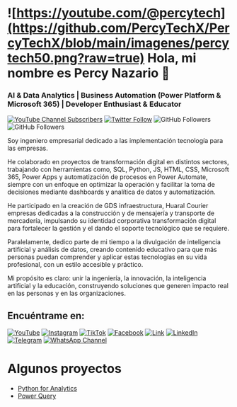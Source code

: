 # ![https://youtube.com/@percytech](https://github.com/PercyTechX/PercyTechX/blob/main/imagenes/percytech50.png?raw=true) Hola, mi nombre es Percy Nazario 👋
### AI & Data Analytics | Business Automation (Power Platform & Microsoft 365) | Developer Enthusiast & Educator

[![YouTube Channel Subscribers](https://img.shields.io/youtube/channel/subscribers/UC35aekv-xt7f-wii0IQiWxQ?style=social)](https://www.youtube.com/@percytech)
[![Twitter Follow](https://img.shields.io/twitter/follow/Percy_Tech?style=social)](https://x.com/Percy_Tech)
![GitHub Followers](https://img.shields.io/github/followers/PercyTechX?style=social)
![GitHub Followers](https://img.shields.io/github/stars/PercyTechX?style=social)

Soy ingeniero empresarial dedicado a las implementación tecnología para las empresas.

He colaborado en proyectos de transformación digital en distintos sectores, trabajando con herramientas como, SQL, Python, JS, HTML, CSS, Microsoft 365, Power Apps y automatización de procesos en Power Automate, siempre con un enfoque en optimizar la operación y facilitar la toma de decisiones mediante dashboards y analítica de datos y automatización.

He participado en la creación de GDS infraestructura, Huaral Courier  empresas dedicadas a la construcción y de mensajería y transporte de mercadería, impulsando su identidad corporativa transformación digital para fortalecer la gestión y el dando el soporte tecnológico que se requiere.

Paralelamente, dedico parte de mi tiempo a la divulgación de inteligencia artificial y análisis de datos, creando contenido educativo para que más personas puedan comprender y aplicar estas tecnologías en su vida profesional, con un estilo accesible y práctico.

Mi propósito es claro: unir la ingeniería, la innovación, la inteligencia artificial y la educación, construyendo soluciones que generen impacto real en las personas y en las organizaciones.

## Encuéntrame en:

[![YouTube](https://img.shields.io/badge/YouTube-Percy_Tech-FF0000?style=for-the-badge&logo=youtube&logoColor=white&labelColor=101010)](https://youtube.com/@percytech)
[![Instagram](https://img.shields.io/badge/Instagram-@PercyTech-E4405F?style=for-the-badge&logo=instagram&logoColor=white&labelColor=101010)](https://instagram.com/percytech)
[![TikTok](https://img.shields.io/badge/TikTok-@percy.tech-69C9D0?style=for-the-badge&logo=tiktok&logoColor=white&labelColor=101010)](https://tiktok.com/@percy.tech)
[![Facebook](https://img.shields.io/badge/Facebook-@percytechx-1877F2?style=for-the-badge&logo=facebook&logoColor=white&labelColor=101010)](https://www.facebook.com/people/Percytechx-Desarrollador-Full-Stack-Tecnolog%C3%ADa/61567828184910/)
[![Link](https://img.shields.io/badge/Links-percytech-39E09B?style=for-the-badge&logo=Linktree&logoColor=white&labelColor=101010)](https://linktr.ee/percytech)
[![LinkedIn](https://img.shields.io/badge/LinkedIn-Percy_Tech-0077B5?style=for-the-badge&logo=linkedin&logoColor=white&labelColor=101010)](https://www.linkedin.com/in/percy-nazario)
[![Telegram](https://img.shields.io/badge/Telegram-@percy.tech-26A5E4?style=for-the-badge&logo=telegram&logoColor=white&labelColor=101010)](https://t.me/PercyTech)
[![WhatsApp Channel](https://img.shields.io/badge/WhatsApp_Channel-PercyTech-25D366?style=for-the-badge&logo=whatsapp&logoColor=white&labelColor=101010)](https://whatsapp.com/channel/0029VbAr0x2EgGfNkuSzXo1S)

# Algunos proyectos

* [Python for Analytics](https://percytechx.github.io/Python-For-Anlytics/)
* [Power Query](https://percytechx.github.io/Power-Query/)


